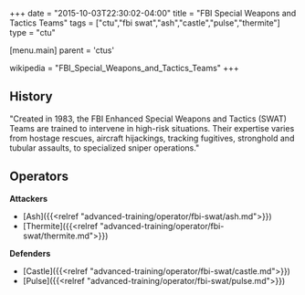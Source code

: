 +++
date = "2015-10-03T22:30:02-04:00"
title = "FBI Special Weapons and Tactics Teams"
tags = ["ctu","fbi swat","ash","castle","pulse","thermite"]
type = "ctu"

[menu.main]
  parent = 'ctus'

wikipedia = "FBI_Special_Weapons_and_Tactics_Teams"
+++

## History

"Created in 1983, the FBI Enhanced Special Weapons and Tactics (SWAT) Teams are trained to intervene in high-risk situations. Their expertise varies from hostage rescues, aircraft hijackings, tracking fugitives, stronghold and tubular assaults, to specialized sniper operations."

## Operators

**Attackers**

- [Ash]({{<relref "advanced-training/operator/fbi-swat/ash.md">}})
- [Thermite]({{<relref "advanced-training/operator/fbi-swat/thermite.md">}})

**Defenders**

- [Castle]({{<relref "advanced-training/operator/fbi-swat/castle.md">}})
- [Pulse]({{<relref "advanced-training/operator/fbi-swat/pulse.md">}})
